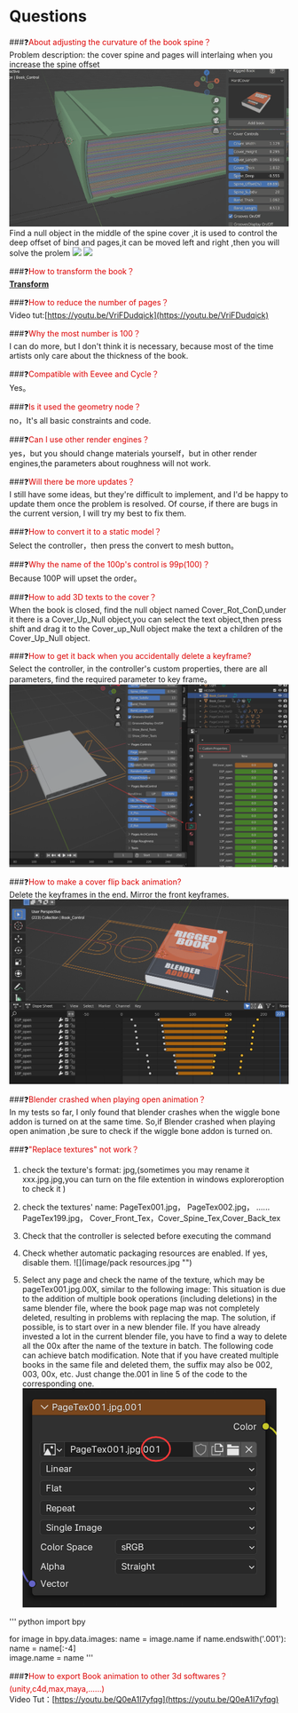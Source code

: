 # Questions

###❓<font color="#dd0000">About adjusting the curvature of the book spine？</font><br />
Problem description: the cover spine and pages will interlaing when you increase the spine offset
![](image/coverspineinter.gif "")
Find a null object in the middle of the spine cover ,it  is used to control the deep offset of bind and pages,it can be moved left and right ,then you will solve the prolem
![](image/coverspineintersolveA.png"")
![](image/coverspineintersolveB.png"")

###❓<font color="#dd0000">How to transform the book？</font><br />
**[Transform](transform.md)**

###❓<font color="#dd0000">How to reduce the number of pages？</font><br />
Video tut:[https://youtu.be/VriFDudqick](https://youtu.be/VriFDudqick)

###❓<font color="#dd0000">Why the most number is 100？</font><br />
I can do more, but I don't think it is necessary, because most of the time artists only care about the thickness of the book.

###❓<font color="#dd0000">Compatible with Eevee and Cycle？</font><br />
Yes。
	
###❓<font color="#dd0000">Is it used the geometry node？</font><br />
no，It's all basic constraints and code.
	
###❓<font color="#dd0000">Can I use other render engines？</font><br />
yes，but you should change materials yourself，but in other render engines,the parameters about roughness will not work.
	
###❓<font color="#dd0000">Will there be more updates？</font><br />
I still have some ideas, but they're difficult to implement, and I'd be happy to update them once the problem is resolved. 
Of course, if there are bugs in the current version, I will try my best to fix them.
	
###❓<font color="#dd0000">How to convert it to a static model？</font><br />
Select the controller，then press the convert to mesh button。

###❓<font color="#dd0000">Why the name of the 100p's control is 99p(100)？</font><br />
Because 100P will upset the order。

###❓<font color="#dd0000">How to add 3D texts to the cover？</font><br />
When the book is closed, find the null object named Cover_Rot_ConD,under it there is a Cover_Up_Null object,you can select the text object,then press shift and drag it to the Cover_up_Null object make the text a children of the Cover_Up_Null object.

###❓<font color="#dd0000">How to get it back when you accidentally delete a keyframe?</font><br />
Select the controller, in the controller's custom properties, there are all parameters, find the required parameter to key frame。
![](image/custompanel.png "")

###❓<font color="#dd0000">How to make a cover flip back animation?</font><br />
Delete the keyframes in the end. Mirror the front keyframes.
![](image/close.png "")

###❓<font color="#dd0000">Blender crashed when playing open animation？</font><br />
In my tests so far, I only found that blender crashes when the wiggle bone addon is turned on at the same time.
So,if Blender crashed when playing open animation ,be sure to check if the wiggle bone addon is turned on.

###❓<font color="#dd0000">"Replace textures" not work？</font><br />
1. check the texture's format: jpg,(sometimes you may rename it xxx.jpg.jpg,you can turn on the file extention  in windows exploreroption to check it )
2. check the textures' name: PageTex001.jpg，   PageTex002.jpg，  ...... PageTex199.jpg， Cover_Front_Tex，Cover_Spine_Tex,Cover_Back_tex
3. Check that the controller is selected before executing the command
4. Check whether automatic packaging resources are enabled. If yes, disable them.
 ![](image/pack resources.jpg "")

5. Select any page and check the name of the texture, which may be pageTex001.jpg.00X, similar to the following image:
This situation is due to the addition of multiple book operations (including deletions) in the same blender file, where the book page map was not completely deleted, resulting in problems with replacing the map.
The solution, if possible, is to start over in a new blender file. If you have already invested a lot in the current blender file, you have to find a way to delete all the 00x after the name of the texture in batch. The following code can achieve batch modification. Note that if you have created multiple books in the same file and deleted them, the suffix may also be 002, 003, 00x, etc. Just change the.001 in line 5 of the code to the corresponding one.
![](image/texname.png "")

''' python
import bpy

for image in bpy.data.images:
    name = image.name
    if name.endswith('.001'):
        name = name[:-4]            
        image.name = name
'''

###❓<font color="#dd0000">How to export Book animation to other 3d softwares？(unity,c4d,max,maya,......)</font><br />
Video Tut：[https://youtu.be/Q0eA1I7yfqg](https://youtu.be/Q0eA1I7yfqg)
















